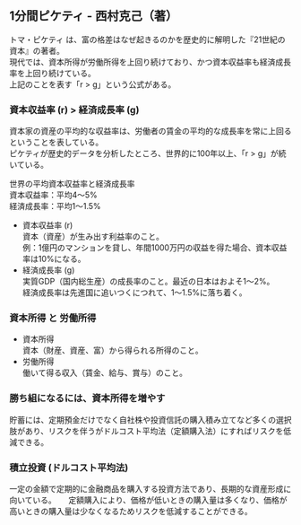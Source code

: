 ## 1分間ピケティ - 西村克己（著）

トマ・ピケティ は、富の格差はなぜ起きるのかを歴史的に解明した『21世紀の資本』の著者。  
現代では、資本所得が労働所得を上回り続けており、かつ資本収益率も経済成長率を上回り続けている。  
上記のことを表す「r > g」という公式がある。

### 資本収益率 (r) > 経済成長率 (g)
資本家の資産の平均的な収益率は、労働者の賃金の平均的な成長率を常に上回るということを表している。  
ピケティが歴史的データを分析したところ、世界的に100年以上、「r > g」が続いている。

世界の平均資本収益率と経済成長率  
資本収益率：平均4～5%  
経済成長率：平均1～1.5%

- 資本収益率 (r)  
資本（資産）が生み出す利益率のこと。  
例：1億円のマンションを貸し、年間1000万円の収益を得た場合、資本収益率は10%になる。
- 経済成長率 (g)  
実質GDP（国内総生産）の成長率のこと。最近の日本はおよそ1～2%。  
経済成長率は先進国に追いつくにつれて、1～1.5%に落ち着く。

### 資本所得 と 労働所得
- 資本所得  
資本（財産、資産、富）から得られる所得のこと。
- 労働所得  
働いて得る収入（賃金、給与、賞与）のこと。

### 勝ち組になるには、資本所得を増やす
貯蓄には、定期預金だけでなく自社株や投資信託の購入積み立てなど多くの選択肢があり、リスクを伴うがドルコスト平均法（定額購入法）にすればリスクを低減できる。  

### 積立投資 (ドルコスト平均法)
一定の金額で定期的に金融商品を購入する投資方法であり、長期的な資産形成に向いている。 　
定額購入により、価格が低いときの購入量は多くなり、価格が高いときの購入量は少なくなるためリスクを低減することができる。
